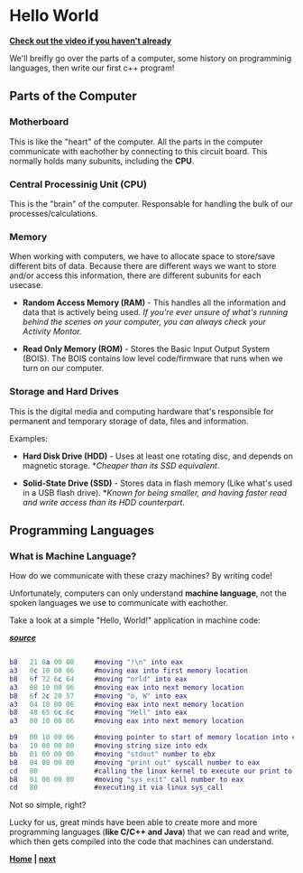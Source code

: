 # Hello World

**[Check out the video if you haven't already](https://youtu.be/crYV_y3BwT4)**

We'll breifly go over the parts of a computer, some history on programminig languages, then write our first c++ program!

## Parts of the Computer

### **Motherboard**

This is like the "heart" of the computer. All the parts in the computer communicate with eachother by connecting to this circuit board. This normally holds many subunits, including the **CPU**.

### **Central Processinig Unit (CPU)**

This is the "brain" of the computer. Responsable for handling the bulk of our processes/calculations.

### **Memory**

When working with computers, we have to allocate space to store/save different bits of data. Because there are different ways we want to store and/or access this information, there are different subunits for each usecase.

- **Random Access Memory (RAM)** - This handles all the information and data that is actively being used. _If you're ever unsure of what's running behind the scenes on your computer, you can always check your Activity Montor._

- **Read Only Memory (ROM)** - Stores the Basic Input Output System (BOIS). The BOIS contains low level code/firmware that runs when we turn on our computer.

### **Storage and Hard Drives**

This is the digital media and computing hardware that's responsible for permanent and temporary storage of data, files and information.

Examples:

- **Hard Disk Drive (HDD)** - Uses at least one rotating disc, and depends on magnetic storage. *_Cheaper than its SSD equivalent_.

- **Solid-State Drive (SSD)** - Stores data in flash memory (Like what's used in a USB flash drive). *_Known for being smaller, and having faster read and write access than its HDD counterpart_.

## Programming Languages

### What is Machine Language?

How do we communicate with these crazy machines? By writing code!

Unfortunately, computers can only understand **machine language**, not the spoken languages we use to communicate with eachother.

Take a look at a simple "Hello, World!" application in machine code:

_**[source](https://stackoverflow.com/questions/5267988/how-to-write-and-execute-pure-machine-code-manually-without-containers-like-exe)**_

```m

b8   21 0a 00 00     #moving "!\n" into eax
a3   0c 10 00 06     #moving eax into first memory location
b8   6f 72 6c 64     #moving "orld" into eax
a3   08 10 00 06     #moving eax into next memory location
b8   6f 2c 20 57     #moving "o, W" into eax
a3   04 10 00 06     #moving eax into next memory location
b8   48 65 6c 6c     #moving "Hell" into eax
a3   00 10 00 06     #moving eax into next memory location

b9   00 10 00 06     #moving pointer to start of memory location into ecx
ba   10 00 00 00     #moving string size into edx
bb   01 00 00 00     #moving "stdout" number to ebx
b8   04 00 00 00     #moving "print out" syscall number to eax
cd   80              #calling the linux kernel to execute our print to stdout
b8   01 00 00 00     #moving "sys_exit" call number to eax
cd   80              #executing it via linux sys_call
```

Not so simple, right?

Lucky for us, great minds have been able to create more and more programming languages (**like C/C++ and Java**) that we can read and write, which then gets compiled into the code that machines can understand.

**[Home](../README.md) | [next](../01_Structure)**
